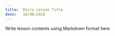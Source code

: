 ```yaml
---
title:  Daily Lesson Title
date:   16/06/2016
---
```


Write lesson contents using Markdown format here